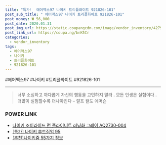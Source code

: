 ```yaml
--- 
title: "특가!  에어맥스97 나이키 트리플화이트 921826-101" 
post_sub_title: " 에어맥스97 나이키 트리플화이트 921826-101" 
post_money: ₩ 56,000 
post_date: 2020.01.31 
post_img_url: https://static.coupangcdn.com/image/vendor_inventory/4279/798e62d2b82e6b4a95de7615e51e4c44efa0902cfe83b67c3f81d82c980d.jpg 
post_link_url: https://coupa.ng/bnK5Cr 
categories: 
  - vendor_inventory 
tags: 
  - 에어맥스97 
  - 나이키 
  - 트리플화이트 
  - 921826-101 
--- 
```

  #에어맥스97 #나이키 #트리플화이트 #921826-101 
<hr> 

> 너무 소심하고 까다롭게 자신의 행동을 고민하지 말라 . 모든 인생은 실험이다 . 더많이 실험할수록 더나아진다  – 랄프 왈도 에머슨 


### POWER LINK

* <a href="https://blog.naver.com/sakai111/221784459319" target="_blank">나이키 조이라이드 런 플라이니트 러닝화 그레이 AQ2730-004</a>
* <a href="https://blog.naver.com/sakai111/221786214017" target="_blank">[특가] 나이키 후드집업 95</a>
* <a href="https://blog.naver.com/fasyy4321/221784732054" target="_blank">[추천]나이키줌 55가지 정보</a>
